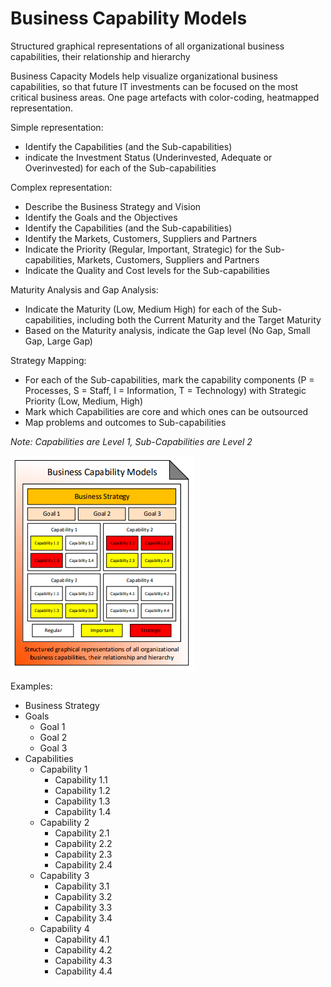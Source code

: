 # Business Capability Models

Structured graphical representations of all organizational business capabilities, their relationship and hierarchy

Business Capacity Models help visualize organizational business capabilities, so that future IT investments can be focused on the most critical business areas. One page artefacts with color-coding, heatmapped representation.

Simple representation:

* Identify the Capabilities \(and the Sub-capabilities\)
* indicate the Investment Status \(Underinvested, Adequate or Overinvested\) for each of the Sub-capabilities

Complex representation:

* Describe the Business Strategy and Vision
* Identify the Goals and the Objectives
* Identify the Capabilities \(and the Sub-capabilities\)
* Identify the Markets, Customers, Suppliers and Partners
* Indicate the Priority \(Regular, Important, Strategic\) for the Sub-capabilities, Markets, Customers, Suppliers and Partners
* Indicate the Quality and Cost levels for the Sub-capabilities

Maturity Analysis and Gap Analysis:

* Indicate the Maturity \(Low, Medium High\) for each of the Sub-capabilities, including both the Current Maturity and the Target Maturity
* Based on the Maturity analysis, indicate the Gap level \(No Gap, Small Gap, Large Gap\)

Strategy Mapping:

* For each of the Sub-capabilities, mark the capability components \(P = Processes, S = Staff, I = Information, T = Technology\) with Strategic Priority \(Low, Medium, High\)
* Mark which Capabilities are core and which ones can be outsourced
* Map problems and outcomes to Sub-capabilities

_Note: Capabilities are Level 1, Sub-Capabilities are Level 2_

![Source: eaonapage.com](../../.gitbook/assets/csvlod_visions_business_capability_models.png)

Examples:

* Business Strategy
* Goals
  * Goal 1
  * Goal 2
  * Goal 3
* Capabilities
  * Capability 1
    * Capability 1.1
    * Capability 1.2
    * Capability 1.3
    * Capability 1.4
  * Capability 2
    * Capability 2.1
    * Capability 2.2
    * Capability 2.3
    * Capability 2.4
  * Capability 3
    * Capability 3.1
    * Capability 3.2
    * Capability 3.3
    * Capability 3.4
  * Capability 4
    * Capability 4.1
    * Capability 4.2
    * Capability 4.3
    * Capability 4.4

